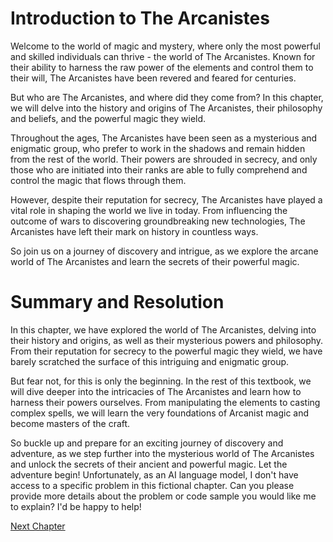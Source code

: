 # Introduction to The Arcanistes

Welcome to the world of magic and mystery, where only the most powerful and skilled individuals can thrive - the world of The Arcanistes. Known for their ability to harness the raw power of the elements and control them to their will, The Arcanistes have been revered and feared for centuries.

But who are The Arcanistes, and where did they come from? In this chapter, we will delve into the history and origins of The Arcanistes, their philosophy and beliefs, and the powerful magic they wield.

Throughout the ages, The Arcanistes have been seen as a mysterious and enigmatic group, who prefer to work in the shadows and remain hidden from the rest of the world. Their powers are shrouded in secrecy, and only those who are initiated into their ranks are able to fully comprehend and control the magic that flows through them.

However, despite their reputation for secrecy, The Arcanistes have played a vital role in shaping the world we live in today. From influencing the outcome of wars to discovering groundbreaking new technologies, The Arcanistes have left their mark on history in countless ways.

So join us on a journey of discovery and intrigue, as we explore the arcane world of The Arcanistes and learn the secrets of their powerful magic.
# Summary and Resolution

In this chapter, we have explored the world of The Arcanistes, delving into their history and origins, as well as their mysterious powers and philosophy. From their reputation for secrecy to the powerful magic they wield, we have barely scratched the surface of this intriguing and enigmatic group.

But fear not, for this is only the beginning. In the rest of this textbook, we will dive deeper into the intricacies of The Arcanistes and learn how to harness their powers ourselves. From manipulating the elements to casting complex spells, we will learn the very foundations of Arcanist magic and become masters of the craft.

So buckle up and prepare for an exciting journey of discovery and adventure, as we step further into the mysterious world of The Arcanistes and unlock the secrets of their ancient and powerful magic. Let the adventure begin!
Unfortunately, as an AI language model, I don't have access to a specific problem in this fictional chapter. Can you please provide more details about the problem or code sample you would like me to explain? I'd be happy to help!


[Next Chapter](02_Chapter02.md)